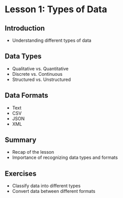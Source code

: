 # Lesson 1: Types of Data

## Introduction

- Understanding different types of data

## Data Types

- Qualitative vs. Quantitative
- Discrete vs. Continuous
- Structured vs. Unstructured

## Data Formats

- Text
- CSV
- JSON
- XML

## Summary

- Recap of the lesson
- Importance of recognizing data types and formats

## Exercises

- Classify data into different types
- Convert data between different formats
